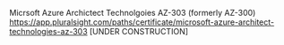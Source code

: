 Micrsoft Azure Archictect Technolgoies
AZ-303 (formerly AZ-300)
https://app.pluralsight.com/paths/certificate/microsoft-azure-architect-technologies-az-303
[UNDER CONSTRUCTION]
